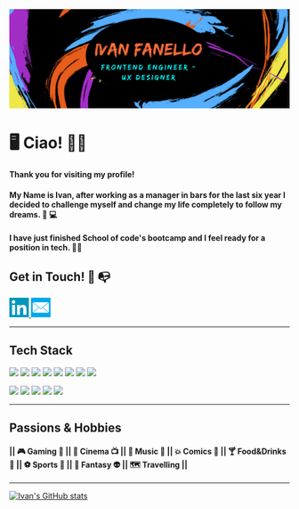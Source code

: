 
<img src="images/design2.png">


  
 
 # 🖥 Ciao! 👋🖖
 

#### Thank you for visiting my profile!

#### My Name is Ivan, after working as a manager in bars for the last six year I decided to challenge myself and change my life completely to follow my dreams. 🔌 💻


#### I have just finished School of code's bootcamp and I feel ready for a position in tech. 👨‍💻


## Get in Touch! 📧 📭

  <a href="https://www.linkedin.com/in/ivan-fanello-25b344230/" title="linkedin-redirect">
    <img src="images/linkedin-icon.png" width="35" height="35">
  </a> 
  <a href="mailto:ivan.fanello@gmail.com/" title="email-redirect">
    <img src="images/Mail-icon.png" width="35" height="35">
  </a>
  
  
--------------------------


## Tech Stack


![](https://img.shields.io/badge/Frontend-React-blue) ![](https://img.shields.io/badge/Frontend-Javascript-blue) ![](https://img.shields.io/badge/Frontend-CSS-blue) ![](https://img.shields.io/badge/Frontend-HTML-blue) ![](https://img.shields.io/badge/Beckend-NodeJs-green) ![](https://img.shields.io/badge/Beckend-postgreSQL-green) ![](https://img.shields.io/badge/Testing-Jest-yellow) ![](https://img.shields.io/badge/Testing-Cypress-yellow)

![](https://img.shields.io/badge/Deployment-Netlify-orange) ![](https://img.shields.io/badge/Deployment-Heroku-orange) 
![](https://img.shields.io/badge/Design-Figma-blueviolet) ![](https://img.shields.io/badge/Design-Canva-blueviolet) ![](https://img.shields.io/badge/Design-Miro-blueviolet) 


------------------------


## Passions & Hobbies


#### || 🎮 Gaming 👾 || 🎥 Cinema 📺 || 🎸 Music 🎤 || 💥 Comics 💭 || 🍸 Food&Drinks 🍕 || ⚽ Sports 🎾 || 🐉 Fantasy 👽 || 🗺 Travelling || 



------------------------

[![Ivan's GitHub stats](https://github-readme-stats.vercel.app/api?username=wisepanda&hide=issues,stars&count_private=true&show_icons=true&theme=midnight-purple)](https://github.com/wisepanda/github-readme-stats)


